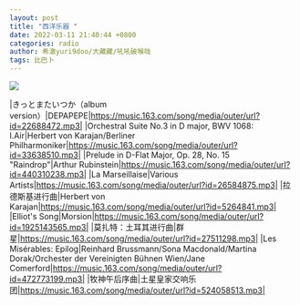 ```yaml
---
layout: post
title: "西洋乐器 "
date: 2022-03-11 21:40:44 +0800
categories: radio
author: 希澈yuri9doo/大藏藏/吼吼破喉咙
tags: 比巴卜
---
```

![]({{site.baseurl}}/images/cover_20220311.jpg)

|きっとまたいつか（album version）|DEPAPEPE|https://music.163.com/song/media/outer/url?id=22688472.mp3|
|Orchestral Suite No.3 in D major, BWV 1068: I.Air|Herbert von Karajan/Berliner Philharmoniker|https://music.163.com/song/media/outer/url?id=33638510.mp3|
|Prelude in D-Flat Major, Op. 28, No. 15 "Raindrop"|Arthur Rubinstein|https://music.163.com/song/media/outer/url?id=440310238.mp3|
|La Marseillaise|Various Artists|https://music.163.com/song/media/outer/url?id=26584875.mp3|
|拉德斯基进行曲|Herbert von Karajan|https://music.163.com/song/media/outer/url?id=5264841.mp3|
|Elliot's Song|Morsion|https://music.163.com/song/media/outer/url?id=1925143565.mp3|
|莫扎特：土耳其进行曲|群星|https://music.163.com/song/media/outer/url?id=27511298.mp3|
|Les Misérables: Epilog|Reinhard Brussmann/Sona Macdonald/Martina Dorak/Orchester der Vereinigten Bühnen Wien/Jane Comerford|https://music.163.com/song/media/outer/url?id=472773199.mp3|
|牧神午后序曲|土星皇家交响乐团|https://music.163.com/song/media/outer/url?id=524058513.mp3|

